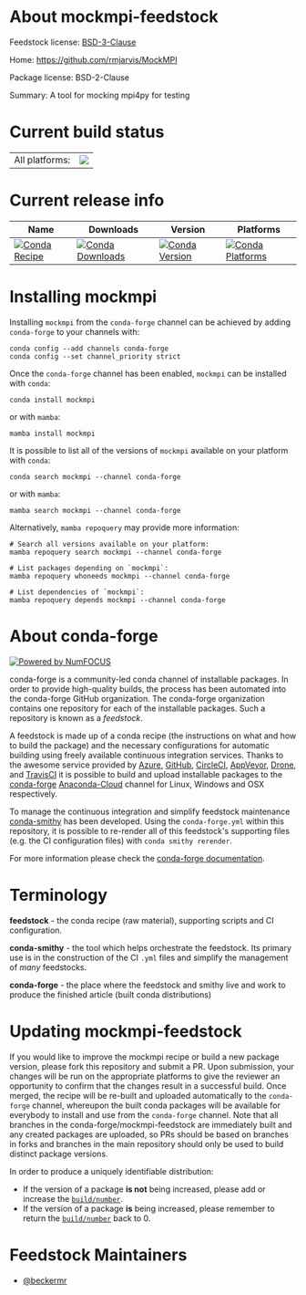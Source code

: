 About mockmpi-feedstock
=======================

Feedstock license: [BSD-3-Clause](https://github.com/conda-forge/mockmpi-feedstock/blob/main/LICENSE.txt)

Home: https://github.com/rmjarvis/MockMPI

Package license: BSD-2-Clause

Summary: A tool for mocking mpi4py for testing

Current build status
====================


<table><tr><td>All platforms:</td>
    <td>
      <a href="https://dev.azure.com/conda-forge/feedstock-builds/_build/latest?definitionId=18950&branchName=main">
        <img src="https://dev.azure.com/conda-forge/feedstock-builds/_apis/build/status/mockmpi-feedstock?branchName=main">
      </a>
    </td>
  </tr>
</table>

Current release info
====================

| Name | Downloads | Version | Platforms |
| --- | --- | --- | --- |
| [![Conda Recipe](https://img.shields.io/badge/recipe-mockmpi-green.svg)](https://anaconda.org/conda-forge/mockmpi) | [![Conda Downloads](https://img.shields.io/conda/dn/conda-forge/mockmpi.svg)](https://anaconda.org/conda-forge/mockmpi) | [![Conda Version](https://img.shields.io/conda/vn/conda-forge/mockmpi.svg)](https://anaconda.org/conda-forge/mockmpi) | [![Conda Platforms](https://img.shields.io/conda/pn/conda-forge/mockmpi.svg)](https://anaconda.org/conda-forge/mockmpi) |

Installing mockmpi
==================

Installing `mockmpi` from the `conda-forge` channel can be achieved by adding `conda-forge` to your channels with:

```
conda config --add channels conda-forge
conda config --set channel_priority strict
```

Once the `conda-forge` channel has been enabled, `mockmpi` can be installed with `conda`:

```
conda install mockmpi
```

or with `mamba`:

```
mamba install mockmpi
```

It is possible to list all of the versions of `mockmpi` available on your platform with `conda`:

```
conda search mockmpi --channel conda-forge
```

or with `mamba`:

```
mamba search mockmpi --channel conda-forge
```

Alternatively, `mamba repoquery` may provide more information:

```
# Search all versions available on your platform:
mamba repoquery search mockmpi --channel conda-forge

# List packages depending on `mockmpi`:
mamba repoquery whoneeds mockmpi --channel conda-forge

# List dependencies of `mockmpi`:
mamba repoquery depends mockmpi --channel conda-forge
```


About conda-forge
=================

[![Powered by
NumFOCUS](https://img.shields.io/badge/powered%20by-NumFOCUS-orange.svg?style=flat&colorA=E1523D&colorB=007D8A)](https://numfocus.org)

conda-forge is a community-led conda channel of installable packages.
In order to provide high-quality builds, the process has been automated into the
conda-forge GitHub organization. The conda-forge organization contains one repository
for each of the installable packages. Such a repository is known as a *feedstock*.

A feedstock is made up of a conda recipe (the instructions on what and how to build
the package) and the necessary configurations for automatic building using freely
available continuous integration services. Thanks to the awesome service provided by
[Azure](https://azure.microsoft.com/en-us/services/devops/), [GitHub](https://github.com/),
[CircleCI](https://circleci.com/), [AppVeyor](https://www.appveyor.com/),
[Drone](https://cloud.drone.io/welcome), and [TravisCI](https://travis-ci.com/)
it is possible to build and upload installable packages to the
[conda-forge](https://anaconda.org/conda-forge) [Anaconda-Cloud](https://anaconda.org/)
channel for Linux, Windows and OSX respectively.

To manage the continuous integration and simplify feedstock maintenance
[conda-smithy](https://github.com/conda-forge/conda-smithy) has been developed.
Using the ``conda-forge.yml`` within this repository, it is possible to re-render all of
this feedstock's supporting files (e.g. the CI configuration files) with ``conda smithy rerender``.

For more information please check the [conda-forge documentation](https://conda-forge.org/docs/).

Terminology
===========

**feedstock** - the conda recipe (raw material), supporting scripts and CI configuration.

**conda-smithy** - the tool which helps orchestrate the feedstock.
                   Its primary use is in the construction of the CI ``.yml`` files
                   and simplify the management of *many* feedstocks.

**conda-forge** - the place where the feedstock and smithy live and work to
                  produce the finished article (built conda distributions)


Updating mockmpi-feedstock
==========================

If you would like to improve the mockmpi recipe or build a new
package version, please fork this repository and submit a PR. Upon submission,
your changes will be run on the appropriate platforms to give the reviewer an
opportunity to confirm that the changes result in a successful build. Once
merged, the recipe will be re-built and uploaded automatically to the
`conda-forge` channel, whereupon the built conda packages will be available for
everybody to install and use from the `conda-forge` channel.
Note that all branches in the conda-forge/mockmpi-feedstock are
immediately built and any created packages are uploaded, so PRs should be based
on branches in forks and branches in the main repository should only be used to
build distinct package versions.

In order to produce a uniquely identifiable distribution:
 * If the version of a package **is not** being increased, please add or increase
   the [``build/number``](https://docs.conda.io/projects/conda-build/en/latest/resources/define-metadata.html#build-number-and-string).
 * If the version of a package **is** being increased, please remember to return
   the [``build/number``](https://docs.conda.io/projects/conda-build/en/latest/resources/define-metadata.html#build-number-and-string)
   back to 0.

Feedstock Maintainers
=====================

* [@beckermr](https://github.com/beckermr/)


